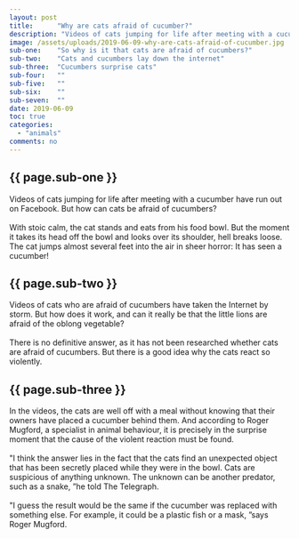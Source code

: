 ```yaml
---
layout: post
title:      "Why are cats afraid of cucumber?"
description: "Videos of cats jumping for life after meeting with a cucumber have run out on Facebook. But how can cats be afraid of cucumbers?"
image: /assets/uploads/2019-06-09-why-are-cats-afraid-of-cucumber.jpg
sub-one:    "So why is it that cats are afraid of cucumbers?"
sub-two:    "Cats and cucumbers lay down the internet"
sub-three:  "Cucumbers surprise cats"
sub-four:   ""
sub-five:   ""
sub-six:    ""
sub-seven:  ""
date: 2019-06-09
toc: true
categories:
  - "animals"
comments: no
---
```


<div class="row">
  <div class="col s12 m10 push-m1">

  <h2 class="section scrollspy" id="{{ page.sub-one }}">{{ page.sub-one }}</h2>

<p>
Videos of cats jumping for life after meeting with a cucumber have run out on Facebook. But how can cats be afraid of cucumbers?
<br><br>
With stoic calm, the cat stands and eats from his food bowl. But the moment it takes its head off the bowl and looks over its shoulder, hell breaks loose. The cat jumps almost several feet into the air in sheer horror: It has seen a cucumber!
</p>

  </div>
</div>

<!--<img src="{{site.url}}{{site.assetpath}}two.jpg">-->

<div class="row">
  <div class="col s12 m10 push-m1">

  <h2 class="section scrollspy" id="{{ page.sub-two }}">{{ page.sub-two }}</h2>

<p>
Videos of cats who are afraid of cucumbers have taken the Internet by storm. But how does it work, and can it really be that the little lions are afraid of the oblong vegetable?
<br><br>
There is no definitive answer, as it has not been researched whether cats are afraid of cucumbers. But there is a good idea why the cats react so violently.
</p>

  </div>
</div>

<div class="row">
  <div class="col s12 m10 push-m1">

  <h2 class="section scrollspy" id="{{ page.sub-three }}">{{ page.sub-three }}</h2>

<p>
In the videos, the cats are well off with a meal without knowing that their owners have placed a cucumber behind them. And according to Roger Mugford, a specialist in animal behaviour, it is precisely in the surprise moment that the cause of the violent reaction must be found.
<br><br>
"I think the answer lies in the fact that the cats find an unexpected object that has been secretly placed while they were in the bowl. Cats are suspicious of anything unknown. The unknown can be another predator, such as a snake, ”he told The Telegraph.
<br><br>
"I guess the result would be the same if the cucumber was replaced with something else. For example, it could be a plastic fish or a mask, ”says Roger Mugford.

</p>

  </div>
</div>

